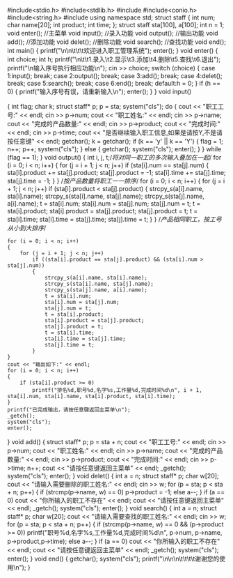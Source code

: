 #include<stdio.h>
#include<stdlib.h>
#include<fstream>
#include<conio.h>
#include<string.h>
#include<iostream>
using namespace std;
struct staff
{
	int num;
	char name[20];
	int product;
	int time;
};
struct staff sta[100], a[100];
int n = 1;
void enter(); //主菜单
void input(); //录入功能
void output(); //输出功能
void add(); //添加功能
void delet(); //删除功能
void search(); //查找功能
void end();
int main()
{
	printf("\n\n\t\t\t欢迎进入职工管理系统");
	enter();
}
void enter()
{
	int choice;
	int h;
	printf("\n\t\t1.录入\t2.显示\t3.添加\t4.删除\t5.查找\t6.退出");
	printf("\n输入序号执行相应功能\n");
	cin >> choice;
	switch (choice)
	{
	case 1:input(); break;
	case 2:output(); break;
	case 3:add(); break;
	case 4:delet(); break;
	case 5:search(); break;
	case 6:end(); break;
	default:h = 0;
	}
	if (h == 0)
	{
		printf("输入序号有误，请重新输入\n");
		enter();
	}
}
void input()

{
	int flag;
	char k;
	struct staff* p;
	p = sta;
	system("cls");
	do
	{
		cout << "职工工号:" << endl;
		cin >> p->num;
		cout << "职工姓名:" << endl;
		cin >> p->name;
		cout << "完成的产品数量:" << endl;
		cin >> p->product;
		cout << "完成时间:" << endl;
		cin >> p->time;
		cout << "是否继续输入职工信息,如果是请按Y,不是请按任意键" << endl;
		getchar();
		k = getchar();
		if (k == 'y' || k == 'Y')
		{
			flag = 1;
			n++;
			p++;
			system("cls");
		}
		else
		{
			getchar();
			system("cls");
			enter();
		}
	} while (flag == 1);
}
void output()
{
	int i, j, t;/*将对同一职工的多次输入叠加在一起*/
	for (i = 0; i < n; i++)
	{
		for (j = i + 1; j < n; j++)
			if (sta[i].num == sta[j].num)
			{
				sta[i].product += sta[j].product;
				sta[j].product = -1;
				sta[i].time += sta[j].time;
				sta[j].time = -1;
			}
	}
	/*按产品数量将职工一一排序*/
	for (i = 0; i < n; i++)
	{
		for (j = i + 1; j < n; j++)
			if (sta[i].product < sta[j].product)
			{
				strcpy_s(a[i].name, sta[i].name);
				strcpy_s(sta[i].name, sta[j].name);
				strcpy_s(sta[j].name, a[i].name);
				t = sta[i].num;
				sta[i].num = sta[j].num;
				sta[j].num = t;
				t = sta[i].product;
				sta[i].product = sta[j].product;
				sta[j].product = t;
				t = sta[i].time;
				sta[i].time = sta[j].time;
				sta[j].time = t;
			}
	}
	/*产品相同职工，按工号从小到大排序*/

	for (i = 0; i < n; i++)
	{
		for (j = i + 1; j < n; j++)
			if ((sta[i].product == sta[j].product) && (sta[i].num > sta[j].num))
			{
				strcpy_s(a[i].name, sta[i].name);
				strcpy_s(sta[i].name, sta[j].name);
				strcpy_s(sta[j].name, a[i].name);
				t = sta[i].num;
				sta[i].num = sta[j].num;
				sta[j].num = t;
				t = sta[i].product;
				sta[i].product = sta[j].product;
				sta[j].product = t;
				t = sta[i].time;
				sta[i].time = sta[j].time;
				sta[j].time = t;
			}
	}
	cout << "输出如下:" << endl;
	for (i = 0; i < n; i++)
	{
		if (sta[i].product >= 0)
			printf("排名%d,职号%d,名字%s,工作量%d,完成时间%d\n", i + 1, sta[i].num, sta[i].name, sta[i].product, sta[i].time);
	}
	printf("已完成输出，请按任意键返回主菜单\n");
	_getch();
	system("cls");
	enter();
}
void add()
{
	struct staff* p;
	p = sta + n;
	cout << "职工工号:" << endl;
	cin >> p->num;
	cout << "职工姓名:" << endl;
	cin >> p->name;
	cout << "完成的产品数量:" << endl;
	cin >> p->product;
	cout << "完成时间:" << endl;
	cin >> p->time;
	n++;
	cout << "请按任意键返回主菜单" << endl;
	_getch();
	system("cls");
	enter();
}
void delet()
{
	int a = n;
	struct staff* p;
	char w[20];
	cout << "请输入需要删除的职工姓名:" << endl;
	cin >> w;
	for (p = sta; p < sta + n; p++)
	{
		if (strcmp(p->name, w) == 0)
			p->product = -1;
		else
			a--;
	}
	if (a == 0)
		cout << "你所输入的职工不存在" << endl;
	cout << "请按任意键返回主菜单" << endl;
	_getch();
	system("cls");
	enter();
}
void search()
{
	int a = n;
	struct staff* p;
	char w[20];
	cout << "请输入需要查找的职工姓名:" << endl;
	cin >> w;
	for (p = sta; p < sta + n; p++)
	{
		if (strcmp(p->name, w) == 0 && (p->product >= 0))
			printf("职号%d,名字%s,工作量%d,完成时间%d\n", p->num, p->name, p->product,p->time);
		else
			a--;
	}
	if (a == 0)
		cout << "你所输入的职工不存在" << endl;
	cout << "请按任意键返回主菜单" << endl;
	_getch();
	system("cls");
	enter();
}
void end()
{
	getchar();
	system("cls");
	printf("\n\n\n\t\t\t\t谢谢您的使用\n");
}
